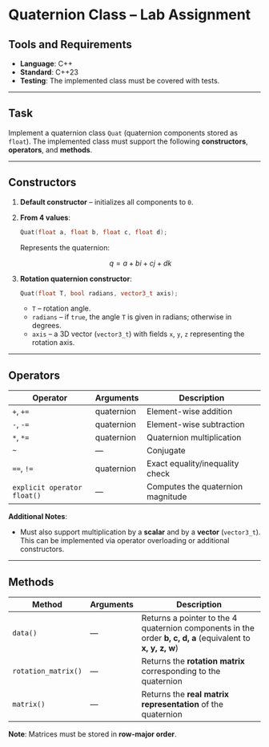 # Quaternion Class – Lab Assignment

## Tools and Requirements

* **Language**: C++
* **Standard**: C++23
* **Testing**: The implemented class must be covered with tests.

---

## Task

Implement a quaternion class `Quat` (quaternion components stored as `float`).
The implemented class must support the following **constructors**, **operators**, and **methods**.

---

## Constructors

1. **Default constructor** – initializes all components to `0`.
2. **From 4 values**:

   ```cpp
   Quat(float a, float b, float c, float d);
   ```

   Represents the quaternion:

   $$
   q = a + b i + c j + d k
   $$
3. **Rotation quaternion constructor**:

   ```cpp
   Quat(float T, bool radians, vector3_t axis);
   ```

   * `T` – rotation angle.
   * `radians` – if `true`, the angle `T` is given in radians; otherwise in degrees.
   * `axis` – a 3D vector (`vector3_t`) with fields `x`, `y`, `z` representing the rotation axis.

---

## Operators

| Operator                    | Arguments  | Description                       |
| --------------------------- | ---------- | --------------------------------- |
| `+`, `+=`                   | quaternion | Element-wise addition             |
| `-`, `-=`                   | quaternion | Element-wise subtraction          |
| `*`, `*=`                   | quaternion | Quaternion multiplication         |
| `~`                         | —          | Conjugate                         |
| `==`, `!=`                  | quaternion | Exact equality/inequality check   |
| `explicit operator float()` | —          | Computes the quaternion magnitude |

**Additional Notes**:

* Must also support multiplication by a **scalar** and by a **vector** (`vector3_t`).
  This can be implemented via operator overloading or additional constructors.

---

## Methods

| Method              | Arguments | Description                                                                                                 |
| ------------------- | --------- | ----------------------------------------------------------------------------------------------------------- |
| `data()`            | —         | Returns a pointer to the 4 quaternion components in the order **b, c, d, a** (equivalent to **x, y, z, w**) |
| `rotation_matrix()` | —         | Returns the **rotation matrix** corresponding to the quaternion                                             |
| `matrix()`          | —         | Returns the **real matrix representation** of the quaternion                                                |

**Note**: Matrices must be stored in **row-major order**.
